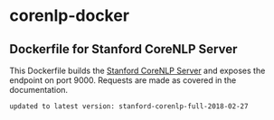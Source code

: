# corenlp-docker
Dockerfile for Stanford CoreNLP Server
---------

This Dockerfile builds the [Stanford CoreNLP
Server](http://stanfordnlp.github.io/CoreNLP/corenlp-server.html) and exposes
the endpoint on port 9000. Requests are made as covered in the documentation.

`updated to latest version: stanford-corenlp-full-2018-02-27`
